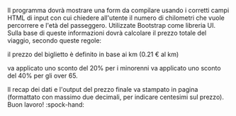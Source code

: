Il programma dovrà mostrare una form da compilare usando i corretti campi HTML di input con cui chiedere all'utente il numero di chilometri che vuole percorrere e l'età del passeggero. Utilizzate Bootstrap come libreria UI.
Sulla base di queste informazioni dovrà calcolare il prezzo totale del viaggio, secondo queste regole:

il prezzo del biglietto è definito in base ai km (0.21 € al km)

va applicato uno sconto del 20% per i minorenni
va applicato uno sconto del 40% per gli over 65.


Il recap dei dati e l'output del prezzo finale va stampato in pagina (formattato con massimo due decimali, per indicare centesimi sul prezzo).
Buon lavoro!
:spock-hand: